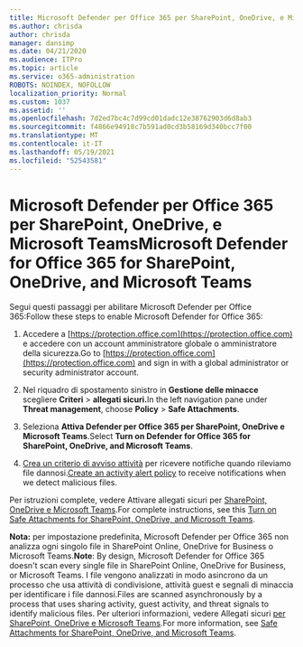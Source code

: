 ```yaml
---
title: Microsoft Defender per Office 365 per SharePoint, OneDrive, e Microsoft Teams
ms.author: chrisda
author: chrisda
manager: dansimp
ms.date: 04/21/2020
ms.audience: ITPro
ms.topic: article
ms.service: o365-administration
ROBOTS: NOINDEX, NOFOLLOW
localization_priority: Normal
ms.custom: 1037
ms.assetid: ''
ms.openlocfilehash: 7d2ed7bc4c7d99cd01dadc12e38762903d6d8ab3
ms.sourcegitcommit: f4866e94918c7b591ad0cd3b58169d340bcc7f00
ms.translationtype: MT
ms.contentlocale: it-IT
ms.lasthandoff: 05/19/2021
ms.locfileid: "52543581"
---
```

# <a name="microsoft-defender-for-office-365-for-sharepoint-onedrive-and-microsoft-teams"></a><span data-ttu-id="a748e-102">Microsoft Defender per Office 365 per SharePoint, OneDrive, e Microsoft Teams</span><span class="sxs-lookup"><span data-stu-id="a748e-102">Microsoft Defender for Office 365 for SharePoint, OneDrive, and Microsoft Teams</span></span>

<span data-ttu-id="a748e-103">Segui questi passaggi per abilitare Microsoft Defender per Office 365:</span><span class="sxs-lookup"><span data-stu-id="a748e-103">Follow these steps to enable Microsoft Defender for Office 365:</span></span>

1. <span data-ttu-id="a748e-104">Accedere a [https://protection.office.com](https://protection.office.com) e accedere con un account amministratore globale o amministratore della sicurezza.</span><span class="sxs-lookup"><span data-stu-id="a748e-104">Go to [https://protection.office.com](https://protection.office.com) and sign in with a global administrator or security administrator account.</span></span>

2. <span data-ttu-id="a748e-105">Nel riquadro di spostamento sinistro in **Gestione delle minacce** scegliere **Criteri** \> **allegati sicuri.**</span><span class="sxs-lookup"><span data-stu-id="a748e-105">In the left navigation pane under **Threat management**, choose **Policy** \> **Safe Attachments**.</span></span>

3. <span data-ttu-id="a748e-106">Seleziona **Attiva Defender per Office 365 per SharePoint, OneDrive e Microsoft Teams**.</span><span class="sxs-lookup"><span data-stu-id="a748e-106">Select **Turn on Defender for Office 365 for SharePoint, OneDrive, and Microsoft Teams**.</span></span>

4. <span data-ttu-id="a748e-107">[Crea un criterio di avviso attività](/microsoft-365/compliance/create-activity-alerts) per ricevere notifiche quando rileviamo file dannosi.</span><span class="sxs-lookup"><span data-stu-id="a748e-107">[Create an activity alert policy](/microsoft-365/compliance/create-activity-alerts) to receive notifications when we detect malicious files.</span></span>

<span data-ttu-id="a748e-108">Per istruzioni complete, vedere Attivare allegati sicuri per [SharePoint, OneDrive e Microsoft Teams](/microsoft-365/security/office-365-security/turn-on-atp-for-spo-odb-and-teams).</span><span class="sxs-lookup"><span data-stu-id="a748e-108">For complete instructions, see this [Turn on Safe Attachments for SharePoint, OneDrive, and Microsoft Teams](/microsoft-365/security/office-365-security/turn-on-atp-for-spo-odb-and-teams).</span></span>

<span data-ttu-id="a748e-109">**Nota:** per impostazione predefinita, Microsoft Defender per Office 365 non analizza ogni singolo file in SharePoint Online, OneDrive for Business o Microsoft Teams.</span><span class="sxs-lookup"><span data-stu-id="a748e-109">**Note**: By design, Microsoft Defender for Office 365 doesn't scan every single file in SharePoint Online, OneDrive for Business, or Microsoft Teams.</span></span> <span data-ttu-id="a748e-110">I file vengono analizzati in modo asincrono da un processo che usa attività di condivisione, attività guest e segnali di minaccia per identificare i file dannosi.</span><span class="sxs-lookup"><span data-stu-id="a748e-110">Files are scanned asynchronously by a process that uses sharing activity, guest activity, and threat signals to identify malicious files.</span></span> <span data-ttu-id="a748e-111">Per ulteriori informazioni, vedere Allegati sicuri [per SharePoint, OneDrive e Microsoft Teams](/microsoft-365/security/office-365-security/atp-for-spo-odb-and-teams).</span><span class="sxs-lookup"><span data-stu-id="a748e-111">For more information, see [Safe Attachments for SharePoint, OneDrive, and Microsoft Teams](/microsoft-365/security/office-365-security/atp-for-spo-odb-and-teams).</span></span>
